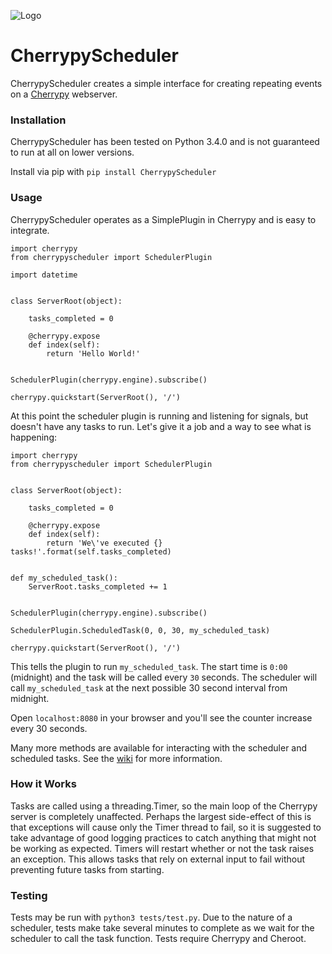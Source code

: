 ![Logo](https://raw.githubusercontent.com/sawyersteven/CherrypyScheduler/master/img/Logo_wide.png)

# CherrypyScheduler
CherrypyScheduler creates a simple interface for creating repeating events on a [Cherrypy](https://github.com/cherrypy/cherrypy) webserver.

### Installation
CherrypyScheduler has been tested on Python 3.4.0 and is not guaranteed to run at all on lower versions.

Install via pip with `pip install CherrypyScheduler`


### Usage
CherrypyScheduler operates as a SimplePlugin in Cherrypy and is easy to integrate.

    import cherrypy
    from cherrypyscheduler import SchedulerPlugin
    
    import datetime
    
    
    class ServerRoot(object):
    
        tasks_completed = 0
    
        @cherrypy.expose
        def index(self):
            return 'Hello World!'
    
    
    SchedulerPlugin(cherrypy.engine).subscribe()

    cherrypy.quickstart(ServerRoot(), '/')

    
At this point the scheduler plugin is running and listening for signals, but doesn't have any tasks to run. Let's give it a job and a way to see what is happening:
    
    import cherrypy
    from cherrypyscheduler import SchedulerPlugin
    
    
    class ServerRoot(object):
    
        tasks_completed = 0
    
        @cherrypy.expose
        def index(self):
            return 'We\'ve executed {} tasks!'.format(self.tasks_completed)
    
    
    def my_scheduled_task():
        ServerRoot.tasks_completed += 1
    
    
    SchedulerPlugin(cherrypy.engine).subscribe()
    
    SchedulerPlugin.ScheduledTask(0, 0, 30, my_scheduled_task)
    
    cherrypy.quickstart(ServerRoot(), '/')

    
This tells the plugin to run `my_scheduled_task`. The start time is `0:00` (midnight) and the task will be called every `30` seconds. The scheduler will call `my_scheduled_task` at the next possible 30 second interval from midnight.

Open `localhost:8080` in your browser and you'll see the counter increase every 30 seconds.

Many more methods are available for interacting with the scheduler and scheduled tasks. See the [wiki](https://github.com/sawyersteven/CherrypyScheduler/wiki) for more information.

### How it Works

Tasks are called using a threading.Timer, so the main loop of the Cherrypy server is completely unaffected. Perhaps the largest side-effect of this is that exceptions will cause only the Timer thread to fail, so it is suggested to take advantage of good logging practices to catch anything that might not be working as expected. Timers will restart whether or not the task raises an exception. This allows tasks that rely on external input to fail without preventing future tasks from starting.


### Testing

Tests may be run with `python3 tests/test.py`. Due to the nature of a scheduler, tests make take several minutes to complete as we wait for the scheduler to call the task function. Tests require Cherrypy and Cheroot.
